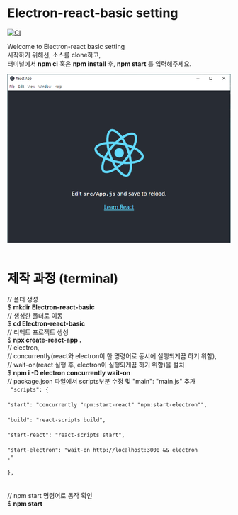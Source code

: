 # Electron-react-basic setting

[![CI](https://github.com/zed-industries/zed/actions/workflows/ci.yml/badge.svg)](https://github.com/zed-industries/zed/actions/workflows/ci.yml)

Welcome to Electron-react basic setting  
시작하기 위해선, 소스를 clone하고,  
터미널에서 __npm ci__ 혹은 __npm install__ 후,
__npm start__ 를 입력해주세요.

![이미지](./README/start.png)
<br><br>

# 제작 과정 (terminal)  
// 폴더 생성  
\$ __mkdir Electron-react-basic__  
// 생성한 폴더로 이동  
\$ __cd Electron-react-basic__  
// 리액트 프로젝트 생성  
\$ __npx create-react-app .__  
// electron,  
// concurrently(react와 electron이 한 명령어로 동시에 실행되게끔 하기 위함),  
// wait-on(react 실행 후, electron이 실행되게끔 하기 위함)을 설치  
\$ __npm i -D electron concurrently wait-on__  
// package.json 파일에서 scripts부분 수정 및 "main": "main.js" 추가  
<code>
"scripts": {  
  "start": "concurrently \"npm:start-react\"   \"npm:start-electron\"",  
  "build": "react-scripts build",  
  "start-react": "react-scripts start",  
  "start-electron": "wait-on http://localhost:3000 && electron ."  
},  
</code>  
// npm start 명령어로 동작 확인  
\$ __npm start__